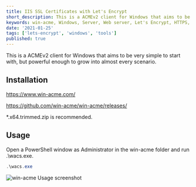 ```yaml
---
title: IIS SSL Certificates with Let's Encrypt
short_description: This is a ACMEv2 client for Windows that aims to be very simple to start with, but powerful enough to grow into almost every scenario.
keywords: win-acme, Windows, Server, Web server, Let's Encrypt, HTTPS, Free, SSL, Certificate, Steff, Beckers, Blog
date: '2021-01-25'
tags: ['lets-encrypt', 'windows', 'tools']
published: true
---
```


This is a ACMEv2 client for Windows that aims to be very simple to start with, but powerful enough to grow into almost every scenario.

## Installation

https://www.win-acme.com/

https://github.com/win-acme/win-acme/releases/

\*.x64.trimmed.zip is recommended.

## Usage

Open a PowerShell window as Administrator in the win-acme folder and run .\wacs.exe.

```powershell
.\wacs.exe
```

![win-acme Usage screenshot](/blog/win-acme/win-acme-usage.png)
